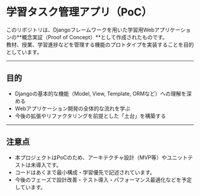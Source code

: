 # 学習タスク管理アプリ（PoC）

このリポジトリは、Djangoフレームワークを用いた学習用Webアプリケーションの**概念実証（Proof of Concept）**として作成されたものです。  
教材、授業、学習進捗などを管理する機能のプロトタイプを実装することを目的としています。

---

## 目的

- Djangoの基本的な機能（Model, View, Template, ORMなど）への理解を深める
- Webアプリケーション開発の全体的な流れを学ぶ
- 今後の拡張やリファクタリングを前提とした「土台」を構築する

---

## 注意点

- 本プロジェクトはPoCのため、アーキテクチャ設計（MVP等）やユニットテストは未導入です。
- コードはあくまで最小構成・学習優先で記述されています。
- 今後のフェーズで設計改善・テスト導入・パフォーマンス最適化などを予定しています。
